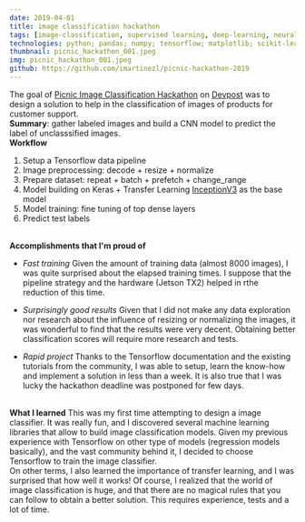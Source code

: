 ```yaml
---
date: 2019-04-01
title: image classification hackathon
tags: [image-classification, supervised learning, deep-learning, neural-network, gpu, training]
technologies: python; pandas; numpy; tensorflow; matplotlib; scikit-learn;
thumbnail: picnic_hackathon_001.jpeg
img: picnic_hackathon_001.jpeg
github: https://github.com/imartinezl/picnic-hackathon-2019
---
```



The goal of [Picnic Image Classification Hackathon](https://picnic.devpost.com/) on [Devpost](https://devpost.com/) was to design a solution to help in the classification of images of products for customer support.<br>
**Summary**: gather labeled images and build a CNN model to predict the label of unclasssified images.<br>
**Workflow**
1. Setup a Tensorflow data pipeline
2. Image preprocessing: decode + resize + normalize
3. Prepare dataset: repeat + batch + prefetch + change_range
4. Model building on Keras +  Transfer Learning [InceptionV3](https://keras.io/applications/#inceptionv3) as the base model 
5. Model training: fine tuning of top dense layers
6. Predict test labels


<br>**Accomplishments that I'm proud of**

- *Fast training*
Given the amount of training data (almost 8000 images), I was quite surprised about the elapsed training times. I suppose that the pipeline strategy and the hardware (Jetson TX2) helped in rthe reduction of this time.

- *Surprisingly good results*
Given that I did not make any data exploration nor research about the influence of resizing or normalizing the images, it was wonderful to find that the results were very decent. Obtaining better classification scores will require more research and tests.

- *Rapid project*
Thanks to the Tensorflow documentation and the existing tutorials from the community, I was able to setup, learn the know-how and implement a solution in less than a week. It is also true that I was lucky the hackathon deadline was postponed for few days.

<br>**What I learned**
This was my first time attempting to design a image classifier. It was really fun, and I discovered several machine learning libraries that allow to build image classification models. Given my previous experience with Tensorflow on other type of models (regression models basically), and the vast community behind it, I decided to choose Tensorflow to train the image classifier.<br>
On other terms, I also learned the importance of transfer learning, and I was surprised that how well it works! Of course, I realized that the world of image classification is huge, and that there are no magical rules that you can follow to obtain a better solution. This requires experience, tests and a lot of time.